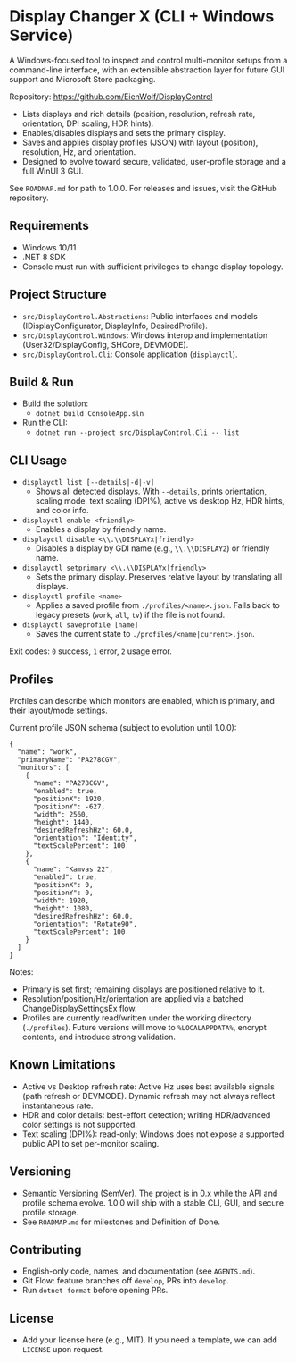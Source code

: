 # Display Changer X (CLI + Windows Service)

A Windows-focused tool to inspect and control multi-monitor setups from a command-line interface, with an extensible abstraction layer for future GUI support and Microsoft Store packaging.

Repository: https://github.com/EienWolf/DisplayControl

- Lists displays and rich details (position, resolution, refresh rate, orientation, DPI scaling, HDR hints).
- Enables/disables displays and sets the primary display.
- Saves and applies display profiles (JSON) with layout (position), resolution, Hz, and orientation.
- Designed to evolve toward secure, validated, user-profile storage and a full WinUI 3 GUI.

See `ROADMAP.md` for path to 1.0.0. For releases and issues, visit the GitHub repository.

## Requirements
- Windows 10/11
- .NET 8 SDK
- Console must run with sufficient privileges to change display topology.

## Project Structure
- `src/DisplayControl.Abstractions`: Public interfaces and models (IDisplayConfigurator, DisplayInfo, DesiredProfile).
- `src/DisplayControl.Windows`: Windows interop and implementation (User32/DisplayConfig, SHCore, DEVMODE).
- `src/DisplayControl.Cli`: Console application (`displayctl`).

## Build & Run
- Build the solution:
  - `dotnet build ConsoleApp.sln`
- Run the CLI:
  - `dotnet run --project src/DisplayControl.Cli -- list`

## CLI Usage
- `displayctl list [--details|-d|-v]`
  - Shows all detected displays. With `--details`, prints orientation, scaling mode, text scaling (DPI%), active vs desktop Hz, HDR hints, and color info.
- `displayctl enable <friendly>`
  - Enables a display by friendly name.
- `displayctl disable <\\.\\DISPLAYx|friendly>`
  - Disables a display by GDI name (e.g., `\\.\\DISPLAY2`) or friendly name.
- `displayctl setprimary <\\.\\DISPLAYx|friendly>`
  - Sets the primary display. Preserves relative layout by translating all displays.
- `displayctl profile <name>`
  - Applies a saved profile from `./profiles/<name>.json`. Falls back to legacy presets (`work`, `all`, `tv`) if the file is not found.
- `displayctl saveprofile [name]`
  - Saves the current state to `./profiles/<name|current>.json`.

Exit codes: `0` success, `1` error, `2` usage error.

## Profiles
Profiles can describe which monitors are enabled, which is primary, and their layout/mode settings.

Current profile JSON schema (subject to evolution until 1.0.0):

```
{
  "name": "work",
  "primaryName": "PA278CGV",
  "monitors": [
    {
      "name": "PA278CGV",
      "enabled": true,
      "positionX": 1920,
      "positionY": -627,
      "width": 2560,
      "height": 1440,
      "desiredRefreshHz": 60.0,
      "orientation": "Identity",
      "textScalePercent": 100
    },
    {
      "name": "Kamvas 22",
      "enabled": true,
      "positionX": 0,
      "positionY": 0,
      "width": 1920,
      "height": 1080,
      "desiredRefreshHz": 60.0,
      "orientation": "Rotate90",
      "textScalePercent": 100
    }
  ]
}
```

Notes:
- Primary is set first; remaining displays are positioned relative to it.
- Resolution/position/Hz/orientation are applied via a batched ChangeDisplaySettingsEx flow.
- Profiles are currently read/written under the working directory (`./profiles`). Future versions will move to `%LOCALAPPDATA%`, encrypt contents, and introduce strong validation.

## Known Limitations
- Active vs Desktop refresh rate: Active Hz uses best available signals (path refresh or DEVMODE). Dynamic refresh may not always reflect instantaneous rate.
- HDR and color details: best-effort detection; writing HDR/advanced color settings is not supported.
- Text scaling (DPI%): read-only; Windows does not expose a supported public API to set per-monitor scaling.

## Versioning
- Semantic Versioning (SemVer). The project is in 0.x while the API and profile schema evolve. 1.0.0 will ship with a stable CLI, GUI, and secure profile storage.
- See `ROADMAP.md` for milestones and Definition of Done.

## Contributing
- English-only code, names, and documentation (see `AGENTS.md`).
- Git Flow: feature branches off `develop`, PRs into `develop`.
- Run `dotnet format` before opening PRs.

## License
- Add your license here (e.g., MIT). If you need a template, we can add `LICENSE` upon request.
